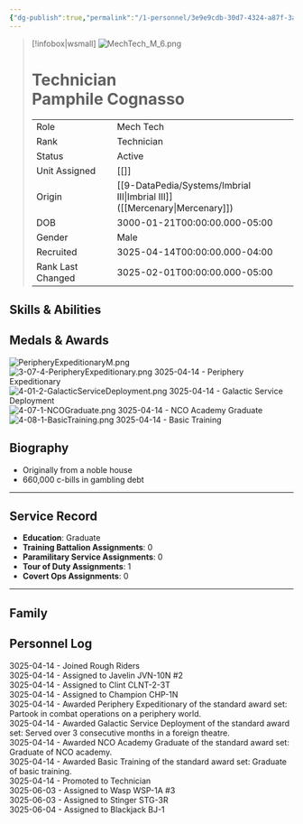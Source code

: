 ```yaml
---
{"dg-publish":true,"permalink":"/1-personnel/3e9e9cdb-30d7-4324-a87f-3ad3ac55beb2/"}
---
```



> [!infobox|wsmall]
> ![MechTech_M_6.png](/img/user/z_Assets/People/Male/Mech%20Tech/MechTech_M_6.png)
> # Technician<br>Pamphile  Cognasso
> | | |
> | - | - |
> | Role | Mech Tech |
> | Rank | Technician |
> | Status | Active |
> | Unit Assigned | [[]]
> | Origin | [[9-DataPedia/Systems/Imbrial III\|Imbrial III]]<br>([[Mercenary\|Mercenary]]) |
> | DOB | 3000-01-21T00:00:00.000-05:00 |
> | Gender | Male |
> | Recruited | 3025-04-14T00:00:00.000-04:00 |
> | Rank Last Changed | 3025-02-01T00:00:00.000-05:00 |

## Skills & Abilities




## Medals & Awards
![PeripheryExpeditionaryM.png](/img/user/z_Assets/Awards/medals/PeripheryExpeditionaryM.png)    
![3-07-4-PeripheryExpeditionary.png](/img/user/z_Assets/Awards/ribbons/3-07-4-PeripheryExpeditionary.png) 3025-04-14 - Periphery Expeditionary<br>![4-01-2-GalacticServiceDeployment.png](/img/user/z_Assets/Awards/ribbons/4-01-2-GalacticServiceDeployment.png) 3025-04-14 - Galactic Service Deployment<br>![4-07-1-NCOGraduate.png](/img/user/z_Assets/Awards/ribbons/4-07-1-NCOGraduate.png) 3025-04-14 - NCO Academy Graduate<br>![4-08-1-BasicTraining.png](/img/user/z_Assets/Awards/ribbons/4-08-1-BasicTraining.png) 3025-04-14 - Basic Training<br>

## Biography
- Originally from a noble house
- 660,000 c-bills in gambling debt
---
## Service Record
- **Education**: Graduate
- **Training Battalion Assignments**: 0
- **Paramilitary Service Assignments**: 0
- **Tour of Duty Assignments**: 1
- **Covert Ops Assignments**: 0
---

## Family



## Personnel Log
3025-04-14 - Joined Rough Riders<br>3025-04-14 - Assigned to Javelin JVN-10N #2<br>3025-04-14 - Assigned to Clint CLNT-2-3T<br>3025-04-14 - Assigned to Champion CHP-1N<br>3025-04-14 - Awarded Periphery Expeditionary of the standard award set: Partook in combat operations on a periphery world.<br>3025-04-14 - Awarded Galactic Service Deployment of the standard award set: Served over 3 consecutive months in a foreign theatre.<br>3025-04-14 - Awarded NCO Academy Graduate of the standard award set: Graduate of NCO academy.<br>3025-04-14 - Awarded Basic Training of the standard award set: Graduate of basic training.<br>3025-04-14 - Promoted to Technician<br>3025-06-03 - Assigned to Wasp WSP-1A #3<br>3025-06-03 - Assigned to Stinger STG-3R<br>3025-06-04 - Assigned to Blackjack BJ-1<br>
